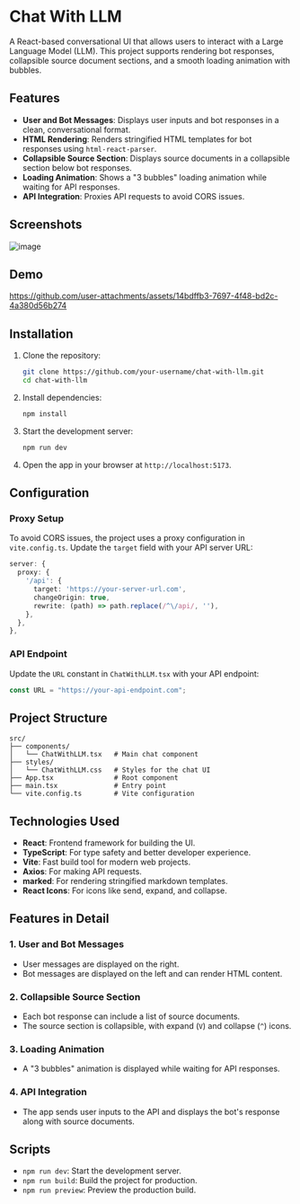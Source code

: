 # Chat With LLM

A React-based conversational UI that allows users to interact with a Large Language Model (LLM). This project supports rendering bot responses, collapsible source document sections, and a smooth loading animation with bubbles.

## Features

- **User and Bot Messages**: Displays user inputs and bot responses in a clean, conversational format.
- **HTML Rendering**: Renders stringified HTML templates for bot responses using `html-react-parser`.
- **Collapsible Source Section**: Displays source documents in a collapsible section below bot responses.
- **Loading Animation**: Shows a "3 bubbles" loading animation while waiting for API responses.
- **API Integration**: Proxies API requests to avoid CORS issues.

## Screenshots
![image](https://github.com/user-attachments/assets/9f2db425-de96-4fac-97a4-3362b74cd0c3)

## Demo
https://github.com/user-attachments/assets/14bdffb3-7697-4f48-bd2c-4a380d56b274

## Installation

1. Clone the repository:
   ```bash
   git clone https://github.com/your-username/chat-with-llm.git
   cd chat-with-llm
   ```

2. Install dependencies:
   ```bash
   npm install
   ```

3. Start the development server:
   ```bash
   npm run dev
   ```

4. Open the app in your browser at `http://localhost:5173`.

## Configuration

### Proxy Setup
To avoid CORS issues, the project uses a proxy configuration in `vite.config.ts`. Update the `target` field with your API server URL:
```typescript
server: {
  proxy: {
    '/api': {
      target: 'https://your-server-url.com',
      changeOrigin: true,
      rewrite: (path) => path.replace(/^\/api/, ''),
    },
  },
},
```

### API Endpoint
Update the `URL` constant in `ChatWithLLM.tsx` with your API endpoint:
```typescript
const URL = "https://your-api-endpoint.com";
```

## Project Structure

```
src/
├── components/
│   └── ChatWithLLM.tsx   # Main chat component
├── styles/
│   └── ChatWithLLM.css   # Styles for the chat UI
├── App.tsx               # Root component
├── main.tsx              # Entry point
└── vite.config.ts        # Vite configuration
```

## Technologies Used

- **React**: Frontend framework for building the UI.
- **TypeScript**: For type safety and better developer experience.
- **Vite**: Fast build tool for modern web projects.
- **Axios**: For making API requests.
- **marked**: For rendering stringified markdown templates.
- **React Icons**: For icons like send, expand, and collapse.

## Features in Detail

### 1. User and Bot Messages
- User messages are displayed on the right.
- Bot messages are displayed on the left and can render HTML content.

### 2. Collapsible Source Section
- Each bot response can include a list of source documents.
- The source section is collapsible, with expand (`V`) and collapse (`^`) icons.

### 3. Loading Animation
- A "3 bubbles" animation is displayed while waiting for API responses.

### 4. API Integration
- The app sends user inputs to the API and displays the bot's response along with source documents.

## Scripts

- `npm run dev`: Start the development server.
- `npm run build`: Build the project for production.
- `npm run preview`: Preview the production build.
